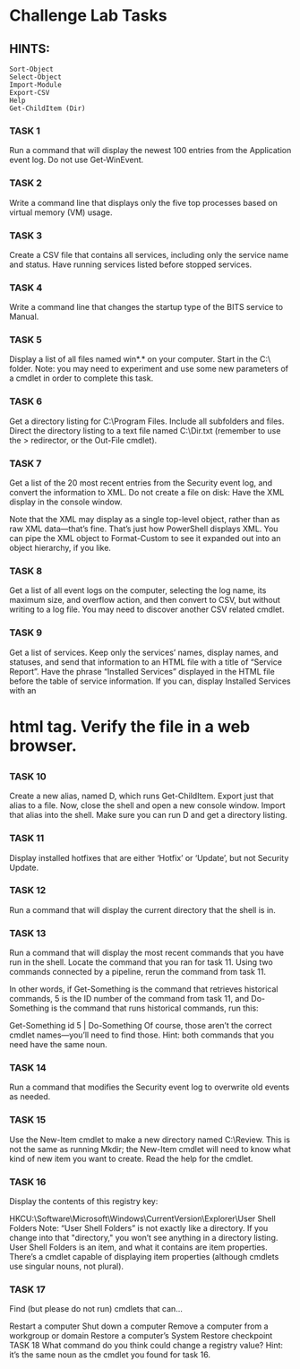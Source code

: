 # Challenge Lab Tasks

## HINTS:
```
Sort-Object
Select-Object
Import-Module
Export-CSV
Help
Get-ChildItem (Dir)
```
### TASK 1
Run a command that will display the newest 100 entries from the Application event log. Do not use Get-WinEvent.

### TASK 2
Write a command line that displays only the five top processes based on virtual memory (VM) usage.

### TASK 3
Create a CSV file that contains all services, including only the service name and status. Have running services listed before stopped services.

### TASK 4
Write a command line that changes the startup type of the BITS service to Manual.

### TASK 5
Display a list of all files named win*.* on your computer. Start in the C:\ folder. Note: you may need to experiment and use some new parameters of a cmdlet in order to complete this task.

### TASK 6
Get a directory listing for C:\Program Files. Include all subfolders and files. Direct the directory listing to a text file named C:\Dir.txt (remember to use the > redirector, or the Out-File cmdlet).

### TASK 7
Get a list of the 20 most recent entries from the Security event log, and convert the information to XML. Do not create a file on disk: Have the XML display in the console window.

Note that the XML may display as a single top-level object, rather than as raw XML data—that’s fine. That’s just how PowerShell displays XML. You can pipe the XML object to Format-Custom to see it expanded out into an object hierarchy, if you like.

### TASK 8
Get a list of all event logs on the computer, selecting the log name, its maximum size, and overflow action, and then convert to CSV, but without writing to a log file. You may need to discover another CSV related cmdlet.

### TASK 9
Get a list of services. Keep only the services’ names, display names, and statuses, and send that information to an HTML file with a title of “Service Report”. Have the phrase “Installed Services” displayed in the HTML file before the table of service information. If you can, display Installed Services with an <H1> html tag. Verify the file in a web browser.

### TASK 10
Create a new alias, named D, which runs Get-ChildItem. Export just that alias to a file. Now, close the shell and open a new console window. Import that alias into the shell. Make sure you can run D and get a directory listing.

### TASK 11
Display installed hotfixes that are either ‘Hotfix’ or ‘Update’, but not Security Update.

### TASK 12
Run a command that will display the current directory that the shell is in.

### TASK 13
Run a command that will display the most recent commands that you have run in the shell. Locate the command that you ran for task 11. Using two commands connected by a pipeline, rerun the command from task 11.

In other words, if Get-Something is the command that retrieves historical commands, 5 is the ID number of the command from task 11, and Do-Something is the command that runs historical commands, run this:

Get-Something    id 5 | Do-Something
Of course, those aren’t the correct cmdlet names—you’ll need to find those. Hint: both commands that you need have the same noun.

### TASK 14
Run a command that modifies the Security event log to overwrite old events as needed.

### TASK 15
Use the New-Item cmdlet to make a new directory named C:\Review. This is not the same as running Mkdir; the New-Item cmdlet will need to know what kind of new item you want to create. Read the help for the cmdlet.

### TASK 16
Display the contents of this registry key:

HKCU:\Software\Microsoft\Windows\CurrentVersion\Explorer\User Shell Folders
Note: “User Shell Folders” is not exactly like a directory. If you change into that "directory," you won’t see anything in a directory listing. User Shell Folders is an item, and what it contains are item properties. There’s a cmdlet capable of displaying item properties (although cmdlets use singular nouns, not plural).

### TASK 17
Find (but please do not run) cmdlets that can...

Restart a computer
Shut down a computer
Remove a computer from a workgroup or domain
Restore a computer’s System Restore checkpoint
TASK 18
What command do you think could change a registry value? Hint: it’s the same noun as the cmdlet you found for task 16.
